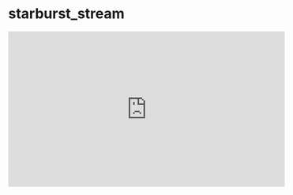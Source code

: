 # starburst_stream

<iframe width="560" height="315" src="https://www.youtube.com/embed/hJhm-yX67rU" frameborder="0" allowfullscreen></iframe>
